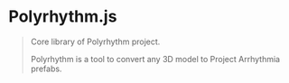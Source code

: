# Polyrhythm.js
> Core library of Polyrhythm project.
>
> Polyrhythm is a tool to convert any 3D model to Project Arrhythmia prefabs.